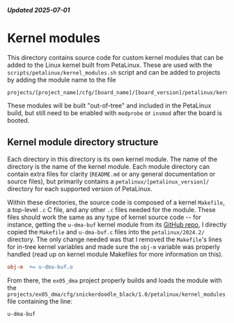 ***Updated 2025-07-01***
# Kernel modules

This directory contains source code for custom kernel modules that can be added to the Linux kernel built from PetaLinux. These are used with the `scripts/petalinux/kernel_modules.sh` script and can be added to projects by adding the module name to the file 
```
projects/[project_name]/cfg/[board_name]/[board_version]/petalinux/kernel_modules
```

These modules will be built "out-of-tree" and included in the PetaLinux build, but still need to be enabled with `modprobe` or `insmod` after the board is booted.

## Kernel module directory structure

Each directory in this directory is its own kernel module. The name of the directory is the name of the kernel module. Each module directory can contain extra files for clarity (`README.md` or any general documentation or source files), but primarily contains a `petalinux/[petalinux_version]/` directory for each supported version of PetaLinux. 

Within these directories, the source code is composed of a kernel `Makefile`, a top-level `.c` C file, and any other `.c` files needed for the module. These files should work the same as any type of kernel source code -- for instance, getting the `u-dma-buf` kernel module from its [GitHub repo]([https://github.com/ikwzm/udmabuf/tree/master]), I directly copied the `Makefile` and `u-dma-buf.c` files into the `petalinux/2024.2/` directory. The only change needed was that I removed the `Makefile`'s lines for in-tree kernel variables and made sure the `obj-m` variable was properly handled (read up on kernel module Makefiles for more information on this).
```makefile
obj-m  += u-dma-buf.o
```

From there, the `ex05_dma` project properly builds and loads the module with the `projects/ex05_dma/cfg/snickerdoodle_black/1.0/petalinux/kernel_modules` file containing the line:
```
u-dma-buf
```
